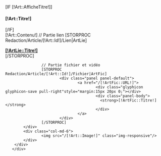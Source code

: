 <div class="article [!Couleur!]">
    <div class=" container nopadding-right nopadding-left">
        [IF [!Art::AfficheTitre!]]
            <h4>[!Art::Titre!]</h4>
        [/IF]
        <div class="row">
            <div class="col-md-6">
                    [!Art::Contenu!]
                    // Partie lien
                    [STORPROC Redaction/Article/[!Art::Id!]/Lien|ArtLie]
                            <div class="panel panel-default">
                                    <a href="[!ArtLie::URL!]">
                                            <div style="margin:15px 20px 0;" class="glyphicon glyphicon-circle-arrow-right pull-right"></div>
                                            <div class="panel-body">
                                              <strong>[!ArtLie::Titre!]</strong>
                                            </div>
                                    </a>
                            </div>
                    [/STORPROC]
            
                    // Partie fichier et vidéo
                    [STORPROC Redaction/Article/[!Art::Id!]/Fichier|ArtFic]
                            <div class="panel panel-default">
                                    <a href="/[!ArtFic::URL!]">
                                            <div class="glyphicon glyphicon-save pull-right"style="margin:15px 20px 0;"></div>
                                            <div class="panel-body">
                                              <strong>[!ArtFic::Titre!]</strong>
                                            </div>
                                    </a>
                            </div>
                    [/STORPROC]
            </div>
            <div class="col-md-6">
                    <img src="/[!Art::Image!]" class="img-responsive"/>
            </div>
        </div>
       </div>
</div>